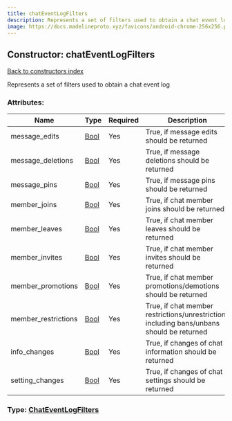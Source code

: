 ```yaml
---
title: chatEventLogFilters
description: Represents a set of filters used to obtain a chat event log
image: https://docs.madelineproto.xyz/favicons/android-chrome-256x256.png
---
```

## Constructor: chatEventLogFilters  
[Back to constructors index](index.md)



Represents a set of filters used to obtain a chat event log

### Attributes:

| Name     |    Type       | Required | Description |
|----------|---------------|----------|-------------|
|message\_edits|[Bool](../types/Bool.md) | Yes|True, if message edits should be returned|
|message\_deletions|[Bool](../types/Bool.md) | Yes|True, if message deletions should be returned|
|message\_pins|[Bool](../types/Bool.md) | Yes|True, if message pins should be returned|
|member\_joins|[Bool](../types/Bool.md) | Yes|True, if chat member joins should be returned|
|member\_leaves|[Bool](../types/Bool.md) | Yes|True, if chat member leaves should be returned|
|member\_invites|[Bool](../types/Bool.md) | Yes|True, if chat member invites should be returned|
|member\_promotions|[Bool](../types/Bool.md) | Yes|True, if chat member promotions/demotions should be returned|
|member\_restrictions|[Bool](../types/Bool.md) | Yes|True, if chat member restrictions/unrestrictions including bans/unbans should be returned|
|info\_changes|[Bool](../types/Bool.md) | Yes|True, if changes of chat information should be returned|
|setting\_changes|[Bool](../types/Bool.md) | Yes|True, if changes of chat settings should be returned|



### Type: [ChatEventLogFilters](../types/ChatEventLogFilters.md)


